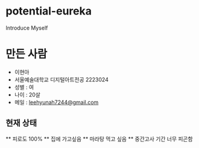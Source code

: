 # potential-eureka
Introduce Myself

# 만든 사람
* 이현아
* 서울예술대학교 디지털아트전공 2223024
* 성별 : 여
* 나이 : 20살
* 메일 : leehyunah7244@gmail.com

## 현재 상태
** 피로도 100%
** 집에 가고싶음
** 마라탕 먹고 싶음
** 중간고사 기간 너무 피곤함
